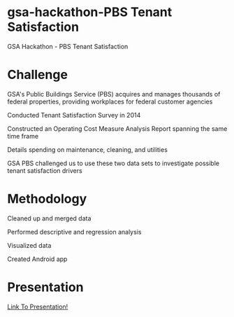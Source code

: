 # gsa-hackathon-PBS Tenant Satisfaction
GSA Hackathon  - PBS Tenant Satisfaction

# Challenge
GSA's Public Buildings Service (PBS) acquires and manages thousands of federal properties, providing workplaces for federal customer agencies

Conducted Tenant Satisfaction Survey in 2014

Constructed an Operating Cost Measure Analysis Report spanning the same time frame

Details spending on maintenance, cleaning, and utilities

GSA PBS challenged us to use these two data sets to investigate possible tenant satisfaction drivers

# Methodology
Cleaned up and merged data

Performed descriptive and regression analysis

Visualized data

Created Android app

# Presentation

 [Link To Presentation!](https://docs.google.com/presentation/d/1qg7NaKp9P8LE4VvJSQoeGHKVaJrQmSCmWBxxrfY6HQE/edit?usp=sharing)
